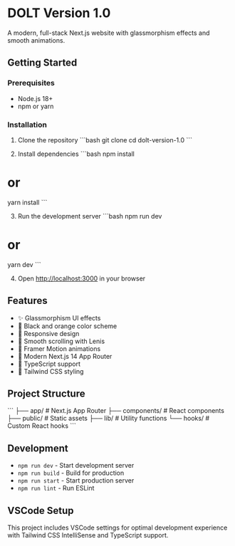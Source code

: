 # DOLT Version 1.0

A modern, full-stack Next.js website with glassmorphism effects and smooth animations.

## Getting Started

### Prerequisites
- Node.js 18+ 
- npm or yarn

### Installation

1. Clone the repository
\`\`\`bash
git clone <your-repo-url>
cd dolt-version-1.0
\`\`\`

2. Install dependencies
\`\`\`bash
npm install
# or
yarn install
\`\`\`

3. Run the development server
\`\`\`bash
npm run dev
# or
yarn dev
\`\`\`

4. Open [http://localhost:3000](http://localhost:3000) in your browser

## Features

- ✨ Glassmorphism UI effects
- 🎨 Black and orange color scheme
- 📱 Responsive design
- 🚀 Smooth scrolling with Lenis
- 💫 Framer Motion animations
- 🎯 Modern Next.js 14 App Router
- 🔧 TypeScript support
- 🎨 Tailwind CSS styling

## Project Structure

\`\`\`
├── app/                 # Next.js App Router
├── components/          # React components
├── public/             # Static assets
├── lib/                # Utility functions
└── hooks/              # Custom React hooks
\`\`\`

## Development

- `npm run dev` - Start development server
- `npm run build` - Build for production
- `npm run start` - Start production server
- `npm run lint` - Run ESLint

## VSCode Setup

This project includes VSCode settings for optimal development experience with Tailwind CSS IntelliSense and TypeScript support.
